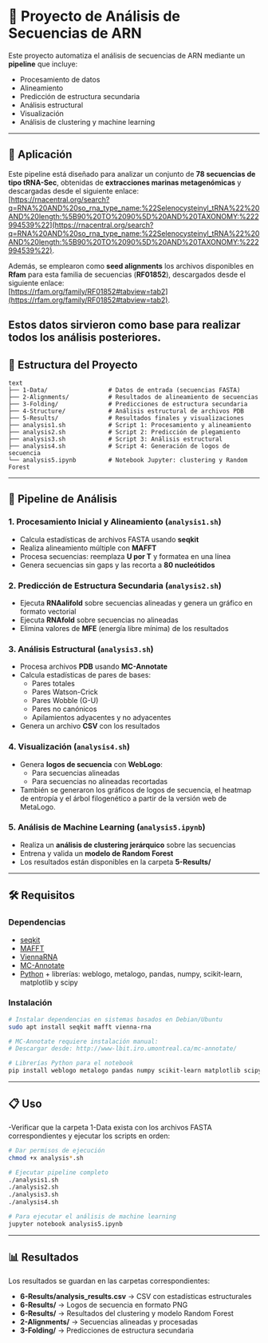 # 🧬 Proyecto de Análisis de Secuencias de ARN

Este proyecto automatiza el análisis de secuencias de ARN mediante un **pipeline** que incluye:

- Procesamiento de datos
- Alineamiento
- Predicción de estructura secundaria
- Análisis estructural
- Visualización
- Análisis de clustering y machine learning

---

## 🔬 Aplicación

Este pipeline está diseñado para analizar un conjunto de **78 secuencias de tipo tRNA-Sec**, obtenidas de **extracciones marinas metagenómicas** y descargadas desde el siguiente enlace:  
[https://rnacentral.org/search?q=RNA%20AND%20so_rna_type_name:%22Selenocysteinyl_tRNA%22%20AND%20length:%5B90%20TO%2090%5D%20AND%20TAXONOMY:%222994539%22](https://rnacentral.org/search?q=RNA%20AND%20so_rna_type_name:%22Selenocysteinyl_tRNA%22%20AND%20length:%5B90%20TO%2090%5D%20AND%20TAXONOMY:%222994539%22).

Además, se emplearon como **seed alignments** los archivos disponibles en **Rfam** para esta familia de secuencias (**RF01852**), descargados desde el siguiente enlace:  
[https://rfam.org/family/RF01852#tabview=tab2](https://rfam.org/family/RF01852#tabview=tab2).

## Estos datos sirvieron como base para realizar todos los análisis posteriores.

## 📁 Estructura del Proyecto

```
text
├── 1-Data/                 # Datos de entrada (secuencias FASTA)
├── 2-Alignments/           # Resultados de alineamiento de secuencias
├── 3-Folding/              # Predicciones de estructura secundaria
├── 4-Structure/            # Análisis estructural de archivos PDB
├── 5-Results/              # Resultados finales y visualizaciones
├── analysis1.sh            # Script 1: Procesamiento y alineamiento
├── analysis2.sh            # Script 2: Predicción de plegamiento
├── analysis3.sh            # Script 3: Análisis estructural
├── analysis4.sh            # Script 4: Generación de logos de secuencia
└── analysis5.ipynb         # Notebook Jupyter: clustering y Random Forest
```

---

## 🚀 Pipeline de Análisis

### **1. Procesamiento Inicial y Alineamiento** (`analysis1.sh`)

- Calcula estadísticas de archivos FASTA usando **seqkit**
- Realiza alineamiento múltiple con **MAFFT**
- Procesa secuencias: reemplaza **U por T** y formatea en una línea
- Genera secuencias sin gaps y las recorta a **80 nucleótidos**

### **2. Predicción de Estructura Secundaria** (`analysis2.sh`)

- Ejecuta **RNAalifold** sobre secuencias alineadas y genera un gráfico en formato vectorial
- Ejecuta **RNAfold** sobre secuencias no alineadas
- Elimina valores de **MFE** (energía libre mínima) de los resultados

### **3. Análisis Estructural** (`analysis3.sh`)

- Procesa archivos **PDB** usando **MC-Annotate**
- Calcula estadísticas de pares de bases:
  - Pares totales
  - Pares Watson-Crick
  - Pares Wobble (G-U)
  - Pares no canónicos
  - Apilamientos adyacentes y no adyacentes
- Genera un archivo **CSV** con los resultados

### **4. Visualización** (`analysis4.sh`)

- Genera **logos de secuencia** con **WebLogo**:
  - Para secuencias alineadas
  - Para secuencias no alineadas recortadas
- También se generaron los gráficos de logos de secuencia, el heatmap de entropía y el árbol filogenético a partir de la versión web de MetaLogo.

### **5. Análisis de Machine Learning** (`analysis5.ipynb`)

- Realiza un **análisis de clustering jerárquico** sobre las secuencias
- Entrena y valida un **modelo de Random Forest**
- Los resultados están disponibles en la carpeta **5-Results/**

---

## 🛠️ Requisitos

### **Dependencias**

- [seqkit](https://bioinf.shenwei.me/seqkit/)
- [MAFFT](https://mafft.cbrc.jp/alignment/software/)
- [ViennaRNA](https://www.tbi.univie.ac.at/RNA/)
- [MC-Annotate](http://www-lbit.iro.umontreal.ca/mc-annotate/)
- [Python](https://www.python.org/) + librerías: weblogo, metalogo, pandas, numpy, scikit-learn, matplotlib y scipy

### **Instalación**

```bash
# Instalar dependencias en sistemas basados en Debian/Ubuntu
sudo apt install seqkit mafft vienna-rna

# MC-Annotate requiere instalación manual:
# Descargar desde: http://www-lbit.iro.umontreal.ca/mc-annotate/

# Librerías Python para el notebook
pip install weblogo metalogo pandas numpy scikit-learn matplotlib scipy
```

---

## 📋 Uso

-Verificar que la carpeta 1-Data exista con los archivos FASTA correspondientes y ejecutar los scripts en orden:

```bash
# Dar permisos de ejecución
chmod +x analysis*.sh

# Ejecutar pipeline completo
./analysis1.sh
./analysis2.sh
./analysis3.sh
./analysis4.sh

# Para ejecutar el análisis de machine learning
jupyter notebook analysis5.ipynb
```

---

## 📊 Resultados

Los resultados se guardan en las carpetas correspondientes:

- **6-Results/analysis_results.csv** → CSV con estadísticas estructurales
- **6-Results/** → Logos de secuencia en formato PNG
- **6-Results/** → Resultados del clustering y modelo Random Forest
- **2-Alignments/** → Secuencias alineadas y procesadas
- **3-Folding/** → Predicciones de estructura secundaria
